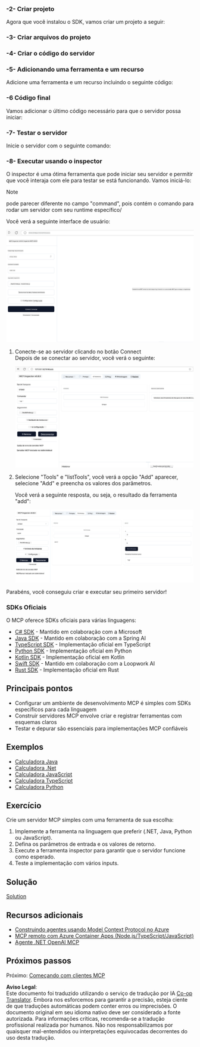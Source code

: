 <!--
CO_OP_TRANSLATOR_METADATA:
{
  "original_hash": "bf05718d019040cf0c7d4ccc6d6a1a88",
  "translation_date": "2025-06-13T05:58:24+00:00",
  "source_file": "03-GettingStarted/01-first-server/README.md",
  "language_code": "br"
}
-->
### -2- Criar projeto

Agora que você instalou o SDK, vamos criar um projeto a seguir:

### -3- Criar arquivos do projeto

### -4- Criar o código do servidor

### -5- Adicionando uma ferramenta e um recurso

Adicione uma ferramenta e um recurso incluindo o seguinte código:

### -6 Código final

Vamos adicionar o último código necessário para que o servidor possa iniciar:

### -7- Testar o servidor

Inicie o servidor com o seguinte comando:

### -8- Executar usando o inspector

O inspector é uma ótima ferramenta que pode iniciar seu servidor e permitir que você interaja com ele para testar se está funcionando. Vamos iniciá-lo:

> [!NOTE]
> pode parecer diferente no campo "command", pois contém o comando para rodar um servidor com seu runtime específico/

Você verá a seguinte interface de usuário:

![Connect](../../../../translated_images/connect.141db0b2bd05f096fb1dd91273771fd8b2469d6507656c3b0c9df4b3c5473929.br.png)

1. Conecte-se ao servidor clicando no botão Connect  
   Depois de se conectar ao servidor, você verá o seguinte:

   ![Connected](../../../../translated_images/connected.73d1e042c24075d386cacdd4ee7cd748c16364c277d814e646ff2f7b5eefde85.br.png)

2. Selecione "Tools" e "listTools", você verá a opção "Add" aparecer, selecione "Add" e preencha os valores dos parâmetros.

   Você verá a seguinte resposta, ou seja, o resultado da ferramenta "add":

   ![Result of running add](../../../../translated_images/ran-tool.a5a6ee878c1369ec1e379b81053395252a441799dbf23416c36ddf288faf8249.br.png)

Parabéns, você conseguiu criar e executar seu primeiro servidor!

### SDKs Oficiais

O MCP oferece SDKs oficiais para várias linguagens:
- [C# SDK](https://github.com/modelcontextprotocol/csharp-sdk) - Mantido em colaboração com a Microsoft
- [Java SDK](https://github.com/modelcontextprotocol/java-sdk) - Mantido em colaboração com a Spring AI
- [TypeScript SDK](https://github.com/modelcontextprotocol/typescript-sdk) - Implementação oficial em TypeScript
- [Python SDK](https://github.com/modelcontextprotocol/python-sdk) - Implementação oficial em Python
- [Kotlin SDK](https://github.com/modelcontextprotocol/kotlin-sdk) - Implementação oficial em Kotlin
- [Swift SDK](https://github.com/modelcontextprotocol/swift-sdk) - Mantido em colaboração com a Loopwork AI
- [Rust SDK](https://github.com/modelcontextprotocol/rust-sdk) - Implementação oficial em Rust

## Principais pontos

- Configurar um ambiente de desenvolvimento MCP é simples com SDKs específicos para cada linguagem
- Construir servidores MCP envolve criar e registrar ferramentas com esquemas claros
- Testar e depurar são essenciais para implementações MCP confiáveis

## Exemplos

- [Calculadora Java](../samples/java/calculator/README.md)
- [Calculadora .Net](../../../../03-GettingStarted/samples/csharp)
- [Calculadora JavaScript](../samples/javascript/README.md)
- [Calculadora TypeScript](../samples/typescript/README.md)
- [Calculadora Python](../../../../03-GettingStarted/samples/python)

## Exercício

Crie um servidor MCP simples com uma ferramenta de sua escolha:
1. Implemente a ferramenta na linguagem que preferir (.NET, Java, Python ou JavaScript).
2. Defina os parâmetros de entrada e os valores de retorno.
3. Execute a ferramenta inspector para garantir que o servidor funcione como esperado.
4. Teste a implementação com vários inputs.

## Solução

[Solution](./solution/README.md)

## Recursos adicionais

- [Construindo agentes usando Model Context Protocol no Azure](https://learn.microsoft.com/azure/developer/ai/intro-agents-mcp)
- [MCP remoto com Azure Container Apps (Node.js/TypeScript/JavaScript)](https://learn.microsoft.com/samples/azure-samples/mcp-container-ts/mcp-container-ts/)
- [Agente .NET OpenAI MCP](https://learn.microsoft.com/samples/azure-samples/openai-mcp-agent-dotnet/openai-mcp-agent-dotnet/)

## Próximos passos

Próximo: [Começando com clientes MCP](/03-GettingStarted/02-client/README.md)

**Aviso Legal**:  
Este documento foi traduzido utilizando o serviço de tradução por IA [Co-op Translator](https://github.com/Azure/co-op-translator). Embora nos esforcemos para garantir a precisão, esteja ciente de que traduções automáticas podem conter erros ou imprecisões. O documento original em seu idioma nativo deve ser considerado a fonte autorizada. Para informações críticas, recomenda-se a tradução profissional realizada por humanos. Não nos responsabilizamos por quaisquer mal-entendidos ou interpretações equivocadas decorrentes do uso desta tradução.